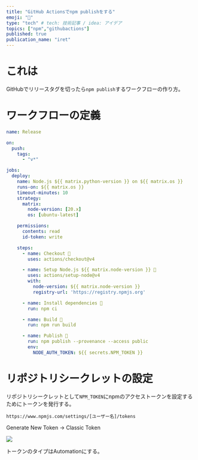 ```yaml
---
title: "GitHub Actionsでnpm publishをする"
emoji: "🎁"
type: "tech" # tech: 技術記事 / idea: アイデア
topics: ["npm","githubactions"]
published: true
publication_name: "iret"
---
```


# これは

GitHubでリリースタグを切ったら`npm publish`するワークフローの作り方。

# ワークフローの定義

```yaml
name: Release

on:
  push:
    tags:
      - "v*"

jobs:
  deploy:
    name: Node.js ${{ matrix.python-version }} on ${{ matrix.os }}
    runs-on: ${{ matrix.os }}
    timeout-minutes: 10
    strategy:
      matrix:
        node-version: [20.x]
        os: [ubuntu-latest]

    permissions:
      contents: read
      id-token: write

    steps:
      - name: Checkout 🔔
        uses: actions/checkout@v4

      - name: Setup Node.js ${{ matrix.node-version }} 🔧
        uses: actions/setup-node@v4
        with:
          node-version: ${{ matrix.node-version }}
          registry-url: 'https://registry.npmjs.org'

      - name: Install dependencies 🧹
        run: npm ci

      - name: Build 🔨
        run: npm run build

      - name: Publish 🎁
        run: npm publish --provenance --access public
        env:
          NODE_AUTH_TOKEN: ${{ secrets.NPM_TOKEN }}
```

# リポジトリシークレットの設定

リポジトリシークレットとして`NPM_TOKEN`にnpmのアクセストークンを設定するためにトークンを発行する。

`https://www.npmjs.com/settings/[ユーザー名]/tokens`

Generate New Token -> Classic Token

![](https://storage.googleapis.com/zenn-user-upload/f861dad251f4-20240501.png)

トークンのタイプはAutomationにする。
